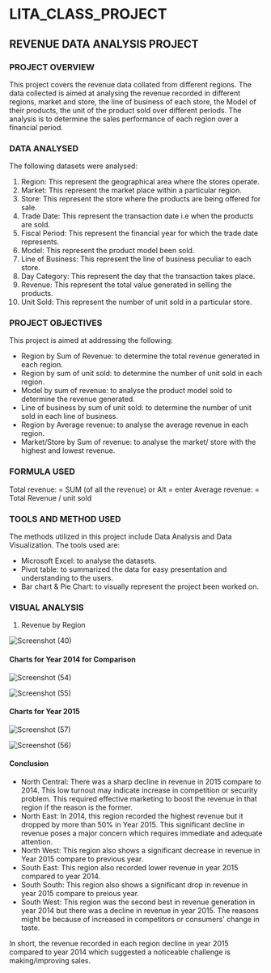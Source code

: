 # LITA_CLASS_PROJECT

## REVENUE DATA ANALYSIS PROJECT

### PROJECT OVERVIEW
This project covers the revenue data collated from different regions. The data collected is aimed at analysing the revenue recorded in different regions, market and store, the line of business of each store, the Model of their products, the unit of the product sold over different periods. The analysis is to determine the sales performance of each region over a financial period.

### DATA ANALYSED
The following datasets were analysed:
1. Region: This represent the geographical area where the stores operate.
2. Market: This represent the market place within a particular region.
3. Store: This represent the store where the products are being offered for sale.
4. Trade Date: This represent the transaction date i.e when the products are sold.
5. Fiscal Period: This represent the financial year for which the trade date represents.
6. Model: This represent the product model been sold.
7. Line of Business: This represent the line of business peculiar to each store.
8. Day Category: This represent the day that the transaction takes place.
9. Revenue: This represent the total value generated in selling the products.
10. Unit Sold: This represent the number of unit sold in a particular store.

### PROJECT OBJECTIVES
This project is aimed at addressing the following:
- Region by Sum of Revenue: to determine the total revenue generated in each region.
- Region by sum of unit sold: to determine the number of unit sold in each region.
- Model by sum of revenue: to analyse the product model sold to determine the revenue generated.
- Line of business by sum of unit sold: to determine the number of unit sold in each line of business.
- Region by Average revenue: to analyse the average revenue in each region.
- Market/Store by Sum of revenue: to analyse the market/ store with the highest and lowest revenue.

### FORMULA USED
Total revenue: = SUM (of all the revenue) or Alt = enter
Average revenue: = Total Revenue / unit sold

### TOOLS AND METHOD USED
The methods utilized in this project include Data Analysis and Data Visualization.
The tools used are:
- Microsoft Excel: to analyse the datasets.
- Pivot table: to summarized the data for easy presentation and understanding to the users.
- Bar chart & Pie Chart: to visually represent the project been worked on.

### VISUAL ANALYSIS
1. Revenue by Region

![Screenshot (40)](https://github.com/user-attachments/assets/ae0e563f-f721-4219-bb29-4539e1a3dfb7)

#### Charts for Year 2014 for Comparison

![Screenshot (54)](https://github.com/user-attachments/assets/5c4e017b-314b-43d2-a4c5-10b7117fad6c)

![Screenshot (55)](https://github.com/user-attachments/assets/982d6f2a-656a-4489-aabf-c2291dd51153)

#### Charts for Year 2015

![Screenshot (57)](https://github.com/user-attachments/assets/8bf562e5-ac24-416d-9f8c-f6362920312f)

![Screenshot (56)](https://github.com/user-attachments/assets/267652dd-cfbc-45e3-8e5a-ce93b32c01f8)

#### Conclusion

- North Central: There was a sharp decline in revenue in 2015 compare to 2014. This low turnout may indicate increase in competition or security problem. This required effective marketing to boost the revenue in that region if the reason is the former.
- North East: In 2014, this region recorded the highest revenue but it dropped by more than 50% in Year 2015. This significant decline in revenue poses a major concern which requires immediate and adequate attention.
- North West: This region also shows a significant decrease in revenue in Year 2015 compare to previous year.
- South East: This region also recorded lower revenue in year 2015 compared to year 2014.
- South South: This region also shows a significant drop in revenue in year 2015 compare to preious year.
- South West: This region was the second best in revenue generation in year 2014 but there was a decline in revenue in year 2015. The reasons might be because of increased in competitors or consumers' change in taste.
  
In short, the revenue recorded in each region decline in year 2015 compared to year 2014 which suggested a noticeable challenge is making/improving sales.







